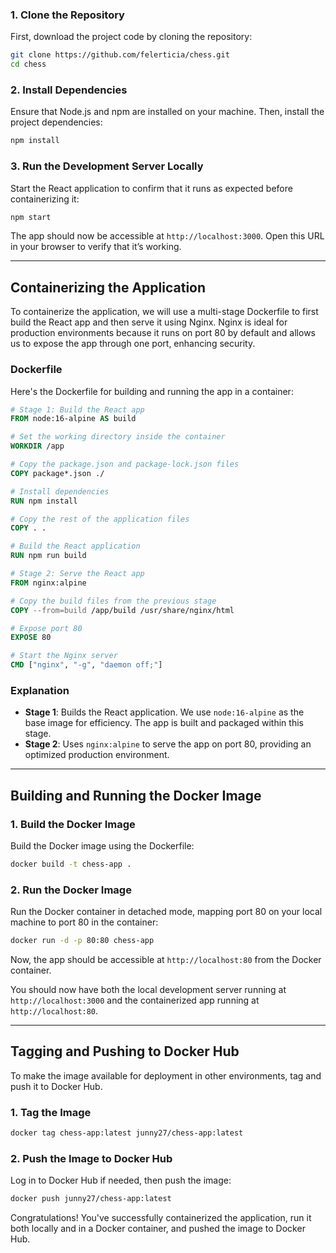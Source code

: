 ### 1. Clone the Repository

First, download the project code by cloning the repository:

```bash
git clone https://github.com/felerticia/chess.git
cd chess
```

### 2. Install Dependencies

Ensure that Node.js and npm are installed on your machine. Then, install the project dependencies:

```bash
npm install
```

### 3. Run the Development Server Locally

Start the React application to confirm that it runs as expected before containerizing it:

```bash
npm start
```

The app should now be accessible at `http://localhost:3000`. Open this URL in your browser to verify that it’s working.

---

## Containerizing the Application

To containerize the application, we will use a multi-stage Dockerfile to first build the React app and then serve it using Nginx. Nginx is ideal for production environments because it runs on port 80 by default and allows us to expose the app through one port, enhancing security.

### Dockerfile

Here's the Dockerfile for building and running the app in a container:

```Dockerfile
# Stage 1: Build the React app
FROM node:16-alpine AS build

# Set the working directory inside the container
WORKDIR /app

# Copy the package.json and package-lock.json files
COPY package*.json ./

# Install dependencies
RUN npm install

# Copy the rest of the application files
COPY . .

# Build the React application
RUN npm run build

# Stage 2: Serve the React app
FROM nginx:alpine

# Copy the build files from the previous stage
COPY --from=build /app/build /usr/share/nginx/html

# Expose port 80
EXPOSE 80

# Start the Nginx server
CMD ["nginx", "-g", "daemon off;"]
```

### Explanation

- **Stage 1**: Builds the React application. We use `node:16-alpine` as the base image for efficiency. The app is built and packaged within this stage.
- **Stage 2**: Uses `nginx:alpine` to serve the app on port 80, providing an optimized production environment.

---

## Building and Running the Docker Image

### 1. Build the Docker Image

Build the Docker image using the Dockerfile:

```bash
docker build -t chess-app .
```

### 2. Run the Docker Image

Run the Docker container in detached mode, mapping port 80 on your local machine to port 80 in the container:

```bash
docker run -d -p 80:80 chess-app
```

Now, the app should be accessible at `http://localhost:80` from the Docker container.

You should now have both the local development server running at `http://localhost:3000` and the containerized app running at `http://localhost:80`.

---

## Tagging and Pushing to Docker Hub

To make the image available for deployment in other environments, tag and push it to Docker Hub.

### 1. Tag the Image

```bash
docker tag chess-app:latest junny27/chess-app:latest
```

### 2. Push the Image to Docker Hub

Log in to Docker Hub if needed, then push the image:

```bash
docker push junny27/chess-app:latest

```

Congratulations! You've successfully containerized the application, run it both locally and in a Docker container, and pushed the image to Docker Hub.
